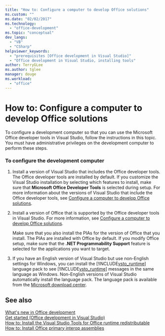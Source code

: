 ```yaml
---
title: "How to: Configure a computer to develop Office solutions"
ms.custom: ""
ms.date: "02/02/2017"
ms.technology: 
  - "office-development"
ms.topic: "conceptual"
dev_langs: 
  - "VB"
  - "CSharp"
helpviewer_keywords: 
  - "prerequisites [Office development in Visual Studio]"
  - "Office development in Visual Studio, installing tools"
author: TerryGLee
ms.author: tglee
manager: douge
ms.workload: 
  - "office"
---
```

# How to: Configure a computer to develop Office solutions
  To configure a development computer so that you can use the Microsoft Office developer tools in Visual Studio, follow the instructions in this topic. You must have administrative privileges on the development computer to perform these steps.  
  
### To configure the development computer  
  
1.  Install a version of Visual Studio that includes the Office developer tools. The Office developer tools are installed by default. If you customize the Visual Studio installation by selecting which features to install, make sure that **Microsoft Office Developer Tools** is selected during setup. For more information about the versions of Visual Studio that include the Office developer tools, see [Configure a computer to develop Office solutions](../vsto/configuring-a-computer-to-develop-office-solutions.md).  
  
2.  Install a version of Office that is supported by the Office developer tools in Visual Studio. For more information, see [Configure a computer to develop Office solutions](../vsto/configuring-a-computer-to-develop-office-solutions.md).  
  
     Make sure that you also install the PIAs for the version of Office that you install. The PIAs are installed with Office by default. If you modify Office setup, make sure that the **.NET Programmability Support** feature is selected for the applications you want to target.  
  
3.  If you have an English version of Visual Studio but use non-English settings for Windows, you can install the [!INCLUDE[vsto_runtime](../vsto/includes/vsto-runtime-md.md)] language pack to see [!INCLUDE[vsto_runtime](../vsto/includes/vsto-runtime-md.md)] messages in the same language as Windows. Non-English versions of Visual Studio automatically install the language pack. The language pack is available from the [Microsoft download center](http://go.microsoft.com/fwlink/?LinkId=140386).  
  
## See also  
 [What's new in Office development](http://msdn.microsoft.com/en-us/bf054af2-c896-4723-aa15-6381145b14bb)   
 [Get started &#40;Office development in Visual Studio&#41;](../vsto/getting-started-office-development-in-visual-studio.md)   
 [How to: Install the Visual Studio Tools for Office runtime redistributable](../vsto/how-to-install-the-visual-studio-tools-for-office-runtime-redistributable.md)   
 [How to: Install Office primary interop assemblies](../vsto/how-to-install-office-primary-interop-assemblies.md)  
  
  